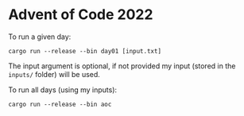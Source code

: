 # Advent of Code 2022

To run a given day:

```
cargo run --release --bin day01 [input.txt]
```

The input argument is optional, if not provided my input (stored in the `inputs/` folder) will be used.

To run all days (using my inputs):

```
cargo run --release --bin aoc
```
